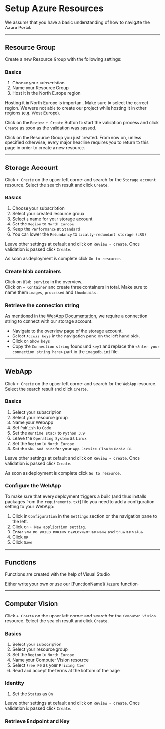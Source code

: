 # Setup Azure Resources
We assume that you have a basic understanding of how to navigate the Azure Portal.

---

## Resource Group 
Create a new Resource Group with the following settings:
### Basics
1. Choose your subscription
2. Name your Resource Group
3. Host it in the North Europe region

Hosting it in North Europe is important. Make sure to select the correct region.
We were not able to create our project while hosting it in other regions (e.g. West Europe).

Click on the `Review + Create` Button to start the validation process and click `Create` as soon as the validation was passed.

Click on the Resource Group you just created.
From now on, unless specified otherwise, every major headline requires you to return to this page in order to create a new resource.

---

## Storage Account
Click `+ Create` on the upper left corner and search for the `Storage account` resource. Select the search result and click `Create`.
### Basics
1. Choose your subscription
2. Select your created resource group
3. Select a name for your storage account
4. Set the `Region` to `North Europe`
5. Keep the `Performance` at `Standard`
6. You can lower the `Redundancy` to `Locally-redundant storage (LRS)`

Leave other settings at default and click on `Review + create`. Once validation is passed click `Create`.

As soon as deployment is complete click `Go to resource`.

### Create blob containers
Click on `Blob service` in the overview.<br>
Click on `+ Container` and create three containers in total. Make sure to name them `images`, `processed` and `thumbnails`.

### Retrieve the connection string
As mentioned in the [WebApp Documentation](webapp.md), we require a connection string to connect with our storage account.
* Navigate to the overview page of the storage account. 
* Select `Access keys` in the navigation pane on the left hand side.
* Click on `Show keys`
* Copy the `Connection string` found und `key1` and replace the `<Enter your connection string here>` part in the `imagedb.ini` file.

---

## WebApp
Click `+ Create` on the upper left corner and search for the `WebApp` resource. Select the search result and click `Create`.

### Basics
1. Select your subscription
2. Select your resource group
3. Name your WebApp
4. Set `Publish` to `Code`
5. Set the `Runtime stack` to `Python 3.9`
6. Leave the `Operating System` as `Linux`
7. Set the `Region` to `North Europe`
8. Set the `Sku and size` for your `App Service Plan` to `Basic B1`

Leave other settings at default and click on `Review + create`. Once validation is passed click `Create`.

As soon as deployment is complete click `Go to resource`.

### Configure the WebApp
To make sure that every deployment triggers a build (and thus installs packages from the `requirements.txt`) file you need to add a configuration setting to your WebApp:
1. Click in `Configuration` in the `Settings` section on the navigation pane to the left.
2. Click on `+ New application setting`.
3. Enter `SCM_DO_BUILD_DURING_DEPLOYMENT` as `Name` and `true` as `Value`
4. Click `OK`
5. Click `Save`

---

## Functions

Functions are created with the help of Visual Studio.

Either write your own or use our [FunctionName](./azure function)

---

## Computer Vision
Click `+ Create` on the upper left corner and search for the `Computer Vision` resource. Select the search result and click `Create`.

### Basics
1. Select your subscription
2. Select your resource group
3. Set the `Region` to `North Europe`
4. Name your Computer Vision resource
5. Select `Free F0` as your `Pricing tier`
6. Read and accept the terms at the bottom of the page


### Identity
1. Set the `Status` as `On`

Leave other settings at default and click on `Review + create`. Once validation is passed click `Create`.


### Retrieve Endpoint and Key